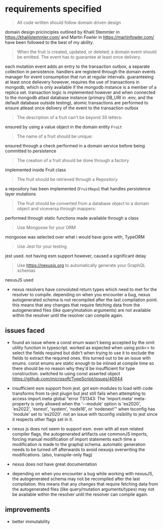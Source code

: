 # requirements specified

> All code written should follow domain driven design

domain design pricinciples outlined by Khalil Stemmler in <https://khalilstemmler.com/> and Martin Fowler in <https://martinfowler.com/> have been followed to the best of my ability.

> When the fruit is created, updated, or deleted; a domain event should be emitted. The event has to guarantee at least once delivery.

each mutation event adds an entry to the transaction outbox, a separate collection in persistence. handlers are registerd through the domain events manager for event consumption that run at regular intervals. guaranteeing at least once delievery however, requires the use of transactions in mongodb, which is only available if the mongodb instance is a member of a replica set. transaction logic is implemented however and when connected to the mongodb atlast database instance (primary DB_URI in .env, and the default database outside testing), atomic transactions are performed to ensure atleast once delivery of the event to the transaction outbox

> The description of a fruit can't be beyond 30 letters:

ensured by using a value object in the domain entity `Fruit`

> The name of a fruit should be unique:

ensured through a check performed in a domain service before being committed to persistence

> The creation of a fruit should be done through a factory

implemented inside Fruit class

> The fruit should be retrieved through a Repository

a repository has been implemented (`FruitRepo`) that handles persistence layer mutations

> The fruit should be converted from a database object to a domain object and viceversa through mappers:

performed through static functions made available through a class

> Use Mongoose for your ORM

mongoose was selected over what i would have gone with, TypeORM

> Use Jest for your testing

jest used. not having esm support however, caused a significant delay

> Use <https://nexusjs.org> to automatically generate your GraphQL schemas

nexusJS used

<!-- # assumptions & notes -->

<!-- - the name of a fruit is required to be unique, which allows it to act as an identifier. a separate id is, however generated (an objectID since the domain is small and it's worth it for the easy interoperebility with mongodb). -->

<!-- - the `id` field could've been removed if the architecture were to cater to the lowest common denominator, since there are no other entity types other than `Fruit`. this would've violated the principles of ddd. -->

<!-- - [no] the name of a fruit is required to be unique, ensured through a domain service. no need for a separate id field since name can be used for identification. however, using the name as the ID introduces two issues: (+ using a uuid separately allows it to be uniquely identified even amoung different types of entities. useful?) -->

<!-- - would break the convention of having a globally unique identifier for each entity object -->

<!-- - would break consistency in the language used that domain driven design emphasizes as valuable. since the internal representation of each `Fruit` object would have it's name stored in the `id` field enforced by the base `Entity` class. the graphql endpoint and everything on the frontend would refer to this as 'name' while internally it would be in a field named `id`. -->

<!-- - this could be partially fixed by storing the name in the 'id' field and exposing it outside the class as 'name' through a getter. or declare a new field in the subclass Fruit and add a new field `name` that mirrors `id` -->

<!-- - ideally, the approach to take would be to cater to the lowest common denominator. since there exist no entities in the system that use an identifier like a uuid, we could get rid of the `id` field in the entitiy base-class/superclass and use 'name'. but that would also violate the ddd principles since the entire objective is to have a structure that is extendable and scalable. -->

<!-- - another option was to copy the name from the fruit field to the id field and maintain two copies. not a major issue since all objects are immutable and fields are not changed individually. -->

<!-- - switched to cons asserted object from enum. allows for a single source of truth and additional compiler checks. also avoids issues related to unexpected behaviours from enums -->

<!-- - i commit a lot when i'm building something while learning. and to avoid having dozens of files changed across each commit to make diffing between commits easier to debug something -->

<!-- - operating as if there's only one fruit with the same name. implement domain service -->

<!-- - assuming that the mutation storeFruitToFruitStorage(name: string, amount: int) is specifiying the count in storage to be incremented by. not the exact value that is to be stored in the 'amount' field in the record. -->

- nexus resolvers have convoluted return types which need to met for the resolver to compile. depending on when you encounter a bug, nexus autogenerated schema is not recompiled after the last compilation point. this means that any changes that require fetching data from the autogenerated files (like query/mutation arguments) are not available within the resolver until the resolver can compile again.

## issues faced

- found an issue where a const enum wasn't being accepted by the omit utility function in typescript. worked as expected when using pick<> to select the fields required but didn't when trying to use it to exclude the fields to extract the required ones. this turned out to be an issue with enums. const enums are static enough to be inlined at compile time so there should be no reason why they'd be insufficient for type construction. switched to using const asserted object <https://github.com/microsoft/TypeScript/issues/40944>

- insufficient esm support from jest. got esm modules to load with code transforms from ts-jest plugin but jest still fails when attempting to access import.meta global
  "error TS1343: The 'import.meta' meta-property is only allowed when the '--module' option is 'es2020', 'es2022', 'esnext', 'system', 'node16', or 'nodenext'" when tsconfig has 'module' set to 'es2020'. not an issue with tsconfig visibility to jest since it respects other flags set in it.

- nexus js does not seem to support esm. even with all esm related compiler flags, the autogenerated artifacts use commonJS imports, forcing manual modification of import statements each time a modification is made to the graphql schema. automatic generation needs to be turned off afterwards to avoid nexusjs overwriting the modifications. (also, transpile-only flag)

- nexus does not have great documentation

- depending on when you encounter a bug while working with nexusJS, the autogenerated schema may not be recompiled after the last compilation. this means that any changes that require fetching data from the autogenerated files (like query/mutation arguments/types) may not be available within the resolver until the resolver can compile again.

## improvements

- better immutability
